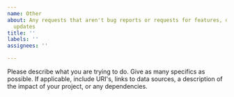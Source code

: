 ```yaml
---
name: Other
about: Any requests that aren't bug reports or requests for features, data, or data
  updates
title: ''
labels: ''
assignees: ''

---
```


Please describe what you are trying to do. Give as many specifics as possible. If applicable, include URI's, links to data sources, a description of the impact of your project, or any dependencies.
